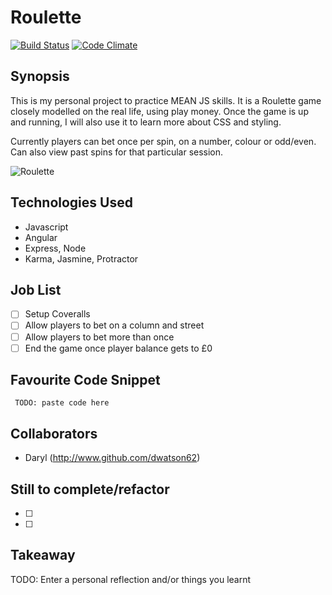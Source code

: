 Roulette
=======================

[![Build Status](https://travis-ci.org/dwatson62/roulette.svg?branch=master)](https://travis-ci.org/dwatson62/roulette) [![Code Climate](https://codeclimate.com/github/dwatson62/roulette/badges/gpa.svg)](https://codeclimate.com/github/dwatson62/roulette)

## Synopsis

This is my personal project to practice MEAN JS skills. It is a Roulette game closely modelled on the real life, using play money. Once the game is up and running, I will also use it to learn more about CSS and styling.

Currently players can bet once per spin, on a number, colour or odd/even. Can also view past spins for that particular session.

![Roulette](http://gamesofroulette.com/img/pictures/roulette-rules/european-roulette-table.gif)

## Technologies Used

- Javascript
- Angular
- Express, Node
- Karma, Jasmine, Protractor

## Job List

- [ ] Setup Coveralls
- [ ] Allow players to bet on a column and street
- [ ] Allow players to bet more than once
- [ ] End the game once player balance gets to £0

## Favourite Code Snippet

~~~
 TODO: paste code here
~~~

## Collaborators

- Daryl (http://www.github.com/dwatson62)

## Still to complete/refactor

- [ ]
- [ ]

## Takeaway

TODO: Enter a personal reflection and/or things you learnt

